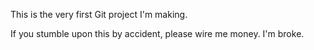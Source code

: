 This is the very first Git project I'm making.

If you stumble upon this by accident, please wire me money. I'm broke.